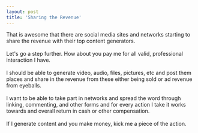 ```yaml
---
layout: post
title: 'Sharing the Revenue'
---
```

That is awesome that there are social media sites and networks starting to share the revenue with their top content generators.<br /><br />Let's go a step further.  How about you pay me for all valid, professional interaction I have.<br /><br />I should be able to generate video, audio, files, pictures, etc and post them places and share in the revenue from these either being sold or ad revenue from eyeballs.<br /><br />I want to be able to take part in networks and spread the word through linking, commenting, and other forms and for every action I take it works towards and overall return in cash or other compensation.<br /><br />If I generate content and you make money, kick me a piece of the action.